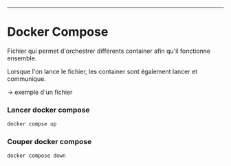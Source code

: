 ```table-of-contents
```
---
# Docker Compose

Fichier qui permet d'orchestrer différents container afin qu'il fonctionne ensemble.

Lorsque l'on lance le fichier, les container sont également lancer et communique.

-> exemple d'un fichier
### Lancer docker compose
```bash 
docker compse up
```

### Couper docker compose
```bash 
docker compose down
```
